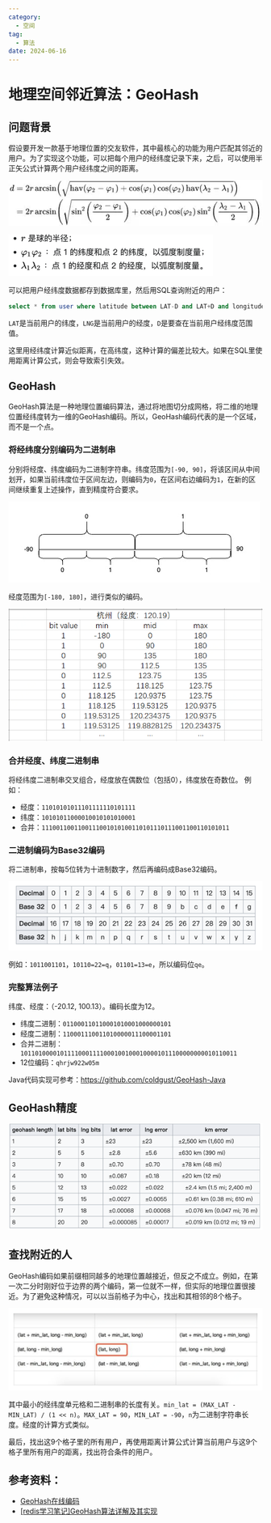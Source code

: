 ```yaml
---
category:
  - 空间
tag:
  - 算法
date: 2024-06-16
---
```


# 地理空间邻近算法：GeoHash

## 问题背景

假设要开发一款基于地理位置的交友软件，其中最核心的功能为用户匹配其邻近的用户。为了实现这个功能，可以把每个用户的经纬度记录下来，之后，可以使用半正矢公式计算两个用户经纬度之间的距离。

![haversine.png](images/haversine.png)

![haversine-label.png](images/haversine-label.png)

可以把用户经纬度数据都存到数据库里，然后用SQL查询附近的用户：

```sql
select * from user where latitude between LAT-D and LAT+D and longitude between LNG-D and LNG+D;
```

`LAT`是当前用户的纬度，`LNG`是当前用户的经度，`D`是要查在当前用户经纬度范围值。

这里用经纬度计算近似距离，在高纬度，这种计算的偏差比较大。如果在SQL里使用距离计算公式，则会导致索引失效。

## GeoHash

GeoHash算法是一种地理位置编码算法，通过将地图切分成网格，将二维的地理位置经纬度转为一维的GeoHash编码。所以，GeoHash编码代表的是一个区域，而不是一个点。

### 将经纬度分别编码为二进制串

分别将经度、纬度编码为二进制字符串。纬度范围为`[-90, 90]`，将该区间从中间划开，如果当前纬度位于区间左边，则编码为`0`，在区间右边编码为`1`，在新的区间继续重复上述操作，直到精度符合要求。

![img.png](images/geohash-binary-code.jpg)

经度范围为`[-180, 180]`，进行类似的编码。

![img.png](images/geohash-binary-lng.png)

### 合并经度、纬度二进制串

将经纬度二进制串交叉组合，经度放在偶数位（包括0），纬度放在奇数位。
例如：
- 经度：`11010101011101111110101111`
- 纬度：`10101011000010010101010001`
- 合并：`1110011001100111001010100110101110111001100110101011`

### 二进制编码为Base32编码

将二进制串，按每5位转为十进制数字，然后再编码成Base32编码。

![img.png](images/base32-dict.png)

例如：`1011001101`，`10110=22=q`，`01101=13=e`，所以编码位`qe`。

### 完整算法例子

纬度、经度：（-20.12, 100.13）。编码长度为12。

- 纬度二进制：`011000110110001010001000000101`
- 经度二进制：`110001110011010000011100001101`
- 合并二进制：`101101000010111100011110001001000100001011100000000010110011`
- 12位编码：`qhrjw922w05m`

Java代码实现可参考：https://github.com/coldgust/GeoHash-Java

## GeoHash精度

![img.png](images/geohash-precision.png)

## 查找附近的人

GeoHash编码如果前缀相同越多的地理位置越接近，但反之不成立。例如，在第一次二分时刚好位于边界的两个编码，第一位就不一样，但实际的地理位置很接近。为了避免这种情况，可以以当前格子为中心，找出和其相邻的8个格子。

![img.png](images/geohash-grid.png)

其中最小的经纬度单元格和二进制串的长度有关。`min_lat = (MAX_LAT - MIN_LAT) / (1 << n)`。`MAX_LAT = 90`，`MIN_LAT = -90`，`n`为二进制字符串长度。经度的计算方式类似。

最后，找出这9个格子里的所有用户，再使用距离计算公式计算当前用户与这9个格子里所有用户的距离，找出符合条件的用户。

## 参考资料：

- [GeoHash在线编码](http://geohash.co/)
- [[redis学习笔记]GeoHash算法详解及其实现](https://luoming1224.github.io/2019/04/04/[redis%E5%AD%A6%E4%B9%A0%E7%AC%94%E8%AE%B0]GeoHash%E7%AE%97%E6%B3%95%E8%AF%A6%E8%A7%A3%E5%8F%8A%E5%85%B6%E5%AE%9E%E7%8E%B0/)